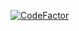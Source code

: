 [![CodeFactor](https://www.codefactor.io/repository/github/orangesniper/facecraft/badge)](https://www.codefactor.io/repository/github/orangesniper/facecraft)
